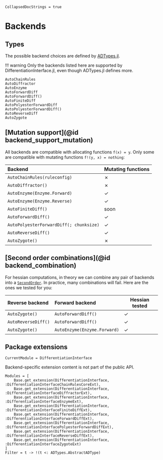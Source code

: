 ```@meta
CollapsedDocStrings = true
```

# Backends

## Types

The possible backend choices are defined by [ADTypes.jl](https://github.com/SciML/ADTypes.jl).

!!! warning
    Only the backends listed here are supported by DifferentiationInterface.jl, even though ADTypes.jl defines more.

```@docs
AutoChainRules
AutoDiffractor
AutoEnzyme
AutoForwardDiff
AutoForwardDiff()
AutoFiniteDiff
AutoPolyesterForwardDiff
AutoPolyesterForwardDiff()
AutoReverseDiff
AutoZygote
```

## [Mutation support](@id backend_support_mutation)

All backends are compatible with allocating functions `f(x) = y`. Only some are compatible with mutating functions `f!(y, x) = nothing`:

| Backend                                 | Mutating functions |
| :-------------------------------------- | ------------------ |
| `AutoChainRules(ruleconfig)`            | ✗                  |
| `AutoDiffractor()`                      | ✗                  |
| `AutoEnzyme(Enzyme.Forward)`            | ✓                  |
| `AutoEnzyme(Enzyme.Reverse)`            | ✓                  |
| `AutoFiniteDiff()`                      | soon               |
| `AutoForwardDiff()`                     | ✓                  |
| `AutoPolyesterForwardDiff(; chunksize)` | ✓                  |
| `AutoReverseDiff()`                     | ✓                  |
| `AutoZygote()`                          | ✗                  |

## [Second order combinations](@id backend_combination)

For hessian computations, in theory we can combine any pair of backends into a [`SecondOrder`](@ref).
In practice, many combinations will fail.
Here are the ones we tested for you:

| Reverse backend     | Forward backend              | Hessian tested |
| :------------------ | :--------------------------- | -------------- |
| `AutoZygote()`      | `AutoForwardDiff()`          | ✓              |
| `AutoReverseDiff()` | `AutoForwardDiff()`          | ✓              |
| `AutoZygote()`      | `AutoEnzyme(Enzyme.Forward)` | ✓              |

## Package extensions

```@meta
CurrentModule = DifferentiationInterface
```

Backend-specific extension content is not part of the public API.

```@autodocs
Modules = [
    Base.get_extension(DifferentiationInterface, :DifferentiationInterfaceChainRulesCoreExt),
    Base.get_extension(DifferentiationInterface, :DifferentiationInterfaceDiffractorExt),
    Base.get_extension(DifferentiationInterface, :DifferentiationInterfaceEnzymeExt),
    Base.get_extension(DifferentiationInterface, :DifferentiationInterfaceFiniteDiffExt),
    Base.get_extension(DifferentiationInterface, :DifferentiationInterfaceForwardDiffExt),
    Base.get_extension(DifferentiationInterface, :DifferentiationInterfacePolyesterForwardDiffExt),
    Base.get_extension(DifferentiationInterface, :DifferentiationInterfaceReverseDiffExt),
    Base.get_extension(DifferentiationInterface, :DifferentiationInterfaceZygoteExt)
]
Filter = t -> !(t <: ADTypes.AbstractADType)
```
